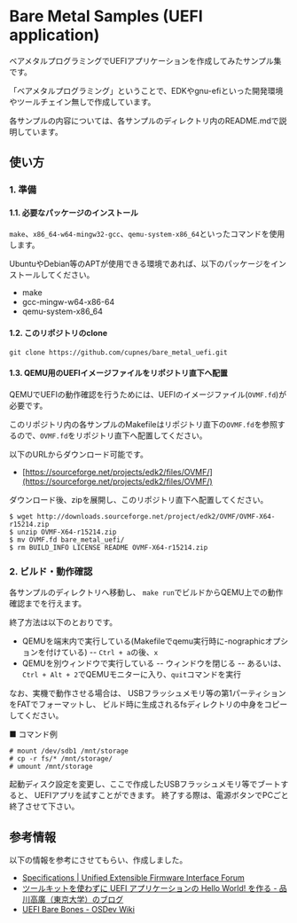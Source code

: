 # Bare Metal Samples (UEFI application)
ベアメタルプログラミングでUEFIアプリケーションを作成してみたサンプル集です。

「ベアメタルプログラミング」ということで、EDKやgnu-efiといった開発環境やツールチェイン無しで作成しています。

各サンプルの内容については、各サンプルのディレクトリ内のREADME.mdで説明しています。

## 使い方
### 1. 準備
#### 1.1. 必要なパッケージのインストール
`make`、`x86_64-w64-mingw32-gcc`、`qemu-system-x86_64`といったコマンドを使用します。

UbuntuやDebian等のAPTが使用できる環境であれば、以下のパッケージをインストールしてください。

- make
- gcc-mingw-w64-x86-64
- qemu-system-x86_64

#### 1.2. このリポジトリのclone
`git clone https://github.com/cupnes/bare_metal_uefi.git`

#### 1.3. QEMU用のUEFIイメージファイルをリポジトリ直下へ配置
QEMUでUEFIの動作確認を行うためには、UEFIのイメージファイル(`OVMF.fd`)が必要です。

このリポジトリ内の各サンプルのMakefileはリポジトリ直下の`OVMF.fd`を参照するので、`OVMF.fd`をリポジトリ直下へ配置してください。

以下のURLからダウンロード可能です。

- [https://sourceforge.net/projects/edk2/files/OVMF/](https://sourceforge.net/projects/edk2/files/OVMF/)

ダウンロード後、zipを展開し、このリポジトリ直下へ配置してください。
```
$ wget http://downloads.sourceforge.net/project/edk2/OVMF/OVMF-X64-r15214.zip
$ unzip OVMF-X64-r15214.zip
$ mv OVMF.fd bare_metal_uefi/
$ rm BUILD_INFO LICENSE README OVMF-X64-r15214.zip
```

### 2. ビルド・動作確認
各サンプルのディレクトリへ移動し、
`make run`でビルドからQEMU上での動作確認までを行えます。

終了方法は以下のとおりです。

- QEMUを端末内で実行している(Makefileでqemu実行時に-nographicオプションを付けている)
-- `Ctrl + a`の後、`x`
- QEMUを別ウィンドウで実行している
-- ウィンドウを閉じる
-- あるいは、`Ctrl + Alt + 2`でQEMUモニターに入り、`quit`コマンドを実行

なお、実機で動作させる場合は、
USBフラッシュメモリ等の第1パーティションをFATでフォーマットし、
ビルド時に生成されるfsディレクトリの中身をコピーしてください。

■ コマンド例
```
# mount /dev/sdb1 /mnt/storage
# cp -r fs/* /mnt/storage/
# umount /mnt/storage
```

起動ディスク設定を変更し、ここで作成したUSBフラッシュメモリ等でブートすると、
UEFIアプリを試すことができます。
終了する際は、電源ボタンでPCごと終了させて下さい。

## 参考情報
以下の情報を参考にさせてもらい、作成しました。

- [Specifications | Unified Extensible Firmware Interface Forum](http://www.uefi.org/specifications)
- [ツールキットを使わずに UEFI アプリケーションの Hello World! を作る - 品川高廣（東京大学）のブログ](http://d.hatena.ne.jp/shina_ecc/20140819/1408434995)
- [UEFI Bare Bones - OSDev Wiki](http://wiki.osdev.org/UEFI_Bare_Bones)
